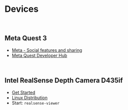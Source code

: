 # Devices

<br>

## Meta Quest 3

- [Meta - Social features and sharing](https://www.meta.com/en-gb/help/quest/articles/in-vr-experiences/oculus-features/cast-with-quest/)
- [Meta Quest Developer Hub](https://developer.oculus.com/meta-quest-developer-hub/)

<br>

## Intel RealSense Depth Camera D435if

* [Get Started](https://www.intelrealsense.com/get-started-depth-camera/)
* [Linux Distribution](https://github.com/IntelRealSense/librealsense/blob/development/doc/distribution_linux.md)
* Start: `realsense-viewer`


